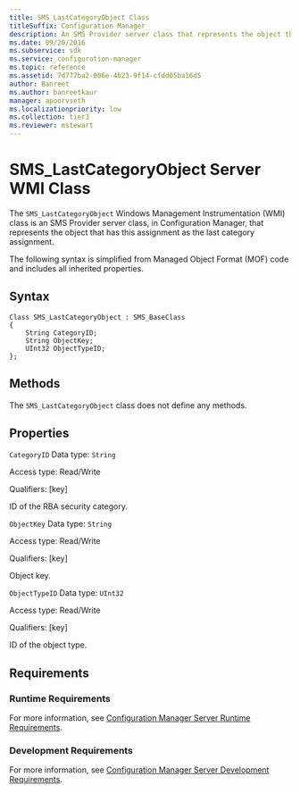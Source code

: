 ```yaml
---
title: SMS_LastCategoryObject Class
titleSuffix: Configuration Manager
description: An SMS Provider server class that represents the object that has this assignment as the last category assignment.
ms.date: 09/20/2016
ms.subservice: sdk
ms.service: configuration-manager
ms.topic: reference
ms.assetid: 7d777ba2-006e-4b23-9f14-cfdd05ba16d5
author: Banreet
ms.author: banreetkaur
manager: apoorvseth
ms.localizationpriority: low
ms.collection: tier3
ms.reviewer: mstewart
---
```

# SMS_LastCategoryObject Server WMI Class
The `SMS_LastCategoryObject` Windows Management Instrumentation (WMI) class is an SMS Provider server class, in Configuration Manager, that represents the object that has this assignment as the last category assignment.

 The following syntax is simplified from Managed Object Format (MOF) code and includes all inherited properties.

## Syntax

```
Class SMS_LastCategoryObject : SMS_BaseClass
{
    String CategoryID;
    String ObjectKey;
    UInt32 ObjectTypeID;
};
```

## Methods
 The `SMS_LastCategoryObject` class does not define any methods.

## Properties
 `CategoryID`
 Data type: `String`

 Access type: Read/Write

 Qualifiers: [key]

 ID of the RBA security category.

 `ObjectKey`
 Data type: `String`

 Access type: Read/Write

 Qualifiers: [key]

 Object key.

 `ObjectTypeID`
 Data type: `UInt32`

 Access type: Read/Write

 Qualifiers: [key]

 ID of the object type.

## Requirements

### Runtime Requirements
 For more information, see [Configuration Manager Server Runtime Requirements](../../../../../develop/core/reqs/server-runtime-requirements.md).

### Development Requirements
 For more information, see [Configuration Manager Server Development Requirements](../../../../../develop/core/reqs/server-development-requirements.md).
